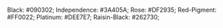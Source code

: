 Black: #090302;
Independence: #3A405A;
Rose: #DF2935;
Red-Pigment: #FF0022;
Platinum: #DEE7E7;
Raisin-Black: #262730;